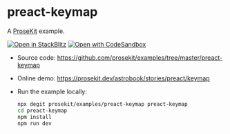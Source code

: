 # preact-keymap

A [ProseKit](https://prosekit.dev) example.

[![Open in StackBlitz](https://developer.stackblitz.com/img/open_in_stackblitz.svg)](https://stackblitz.com/github/prosekit/examples/tree/master/preact-keymap)
[![Open with CodeSandbox](https://assets.codesandbox.io/github/button-edit-lime.svg)](https://codesandbox.io/p/sandbox/github/prosekit/examples/tree/master/preact-keymap)

- Source code: https://github.com/prosekit/examples/tree/master/preact-keymap
- Online demo: https://prosekit.dev/astrobook/stories/preact/keymap
- Run the example locally:

  ```bash
  npx degit prosekit/examples/preact-keymap preact-keymap
  cd preact-keymap
  npm install
  npm run dev
  ```
